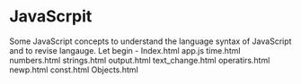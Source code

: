 # JavaScrpit
Some JavaScript concepts to understand the language syntax of JavaScript and to revise langauge.
Let begin -
Index.html
app.js
time.html
numbers.html
strings.html
output.html
text_change.html
operatirs.html
newp.html
const.html
Objects.html
